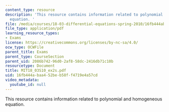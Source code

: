 ```yaml
---
content_type: resource
description: 'This resource contains information related to polynomial and homogeneous
  equation. '
file: /media/courses/18-03-differential-equations-spring-2010/16fb444abaa452beb58ff4719e4a57cd_MIT18_03S10_ex2s.pdf
file_type: application/pdf
learning_resource_types:
- Exams
license: https://creativecommons.org/licenses/by-nc-sa/4.0/
ocw_type: OCWFile
parent_title: Exams
parent_type: CourseSection
parent_uid: 2086b742-96d0-2af8-58dc-2416db71c10b
resourcetype: Document
title: MIT18_03S10_ex2s.pdf
uid: 16fb444a-baa4-52be-b58f-f4719e4a57cd
video_metadata:
  youtube_id: null
---
```

This resource contains information related to polynomial and homogeneous equation. 